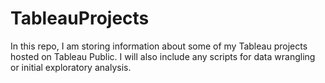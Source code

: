 # TableauProjects
In this repo, I am storing information about some of my Tableau projects hosted on Tableau Public.  I will also include any scripts for data wrangling or initial exploratory analysis.
